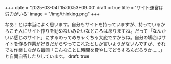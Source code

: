 +++
date = '2025-03-04T15:00:53+09:00'
draft = true
title = 'サイト運営は労力がいる'
image = "/img/thinking.png"
+++

なあ！とは本当によく思います。自分もサイトを持っていますが、持っているからこそ人にサイト作りを勧めないみたいなところはありますね。だって「なんかいい感じのサイト」にするのってめちゃくちゃ大変ですからね。自分の場合はサイトを作る作業が好きだからやってこれたとしか言いようがないんですが、それでも作業しながら毎回「こんなことに時間を費やしてどうするんだろうか……」と自問自答したりしています。
draft: true

